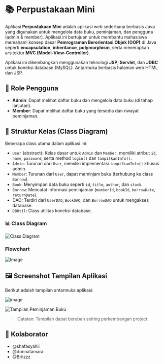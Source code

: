 # **📚 Perpustakaan Mini**

Aplikasi **Perpustakaan Mini** adalah aplikasi web sederhana berbasis Java yang digunakan untuk mengelola data buku, peminjaman, dan pengguna (admin & member). Aplikasi ini bertujuan untuk membantu mahasiswa memahami konsep dasar **Pemrograman Berorientasi Objek (OOP)** di Java seperti **encapsulation**, **inheritance**, **polymorphism**, serta menerapkan arsitektur **MVC (Model-View-Controller)**. 

Aplikasi ini dikembangkan menggunakan teknologi **JSP**, **Servlet**, dan **JDBC** untuk koneksi database (MySQL). Antarmuka berbasis halaman web HTML dan JSP.

## 👥 Role Pengguna

- **Admin**: Dapat melihat daftar buku dan mengelola data buku (di tahap lanjutan).
- **Member**: Dapat melihat daftar buku yang tersedia dan riwayat peminjaman.

## 🧱 Struktur Kelas (Class Diagram)

Beberapa class utama dalam aplikasi ini:
- `User` (abstract): Kelas dasar untuk `Admin` dan `Member`, memiliki atribut `id`, `name`, `password`, serta method `login()` dan `tampilkanInfo()`.
- `Admin`: Turunan dari `User`, memiliki implementasi `tampilkanInfo()` khusus admin.
- `Member`: Turunan dari `User`, dapat meminjam buku (terhubung ke class `Borrow`).
- `Book`: Menyimpan data buku seperti `id`, `title`, `author`, dan `stock`.
- `Borrow`: Mencatat informasi peminjaman (`memberId`, `bookId`, `borrowDate`, `returnDate`).
- DAO: Terdiri dari `UserDAO`, `BookDAO`, dan `BorrowDAO` untuk mengakses database.
- `DBUtil`: Class utilitas koneksi database.

### 📊 Class Diagram
![Class Diagram](docs/class_diagram.png)

### Flowchart
![Image](https://github.com/user-attachments/assets/31849afb-ac02-4104-b80e-1aeb577e22fa)

## 🖼 Screenshot Tampilan Aplikasi

Berikut adalah tampilan antarmuka aplikasi:

![image](https://github.com/user-attachments/assets/9b088e15-d864-4fba-982f-f4633be00326)

![Tampilan Peminjaman Buku](screenshots/borrowbook.png)

>Catatan: Tampilan dapat berubah seiring perkembangan project.

## 🔗 Kolaborator
- @shafasyahii
- @donnatamara
- @Briizzz

